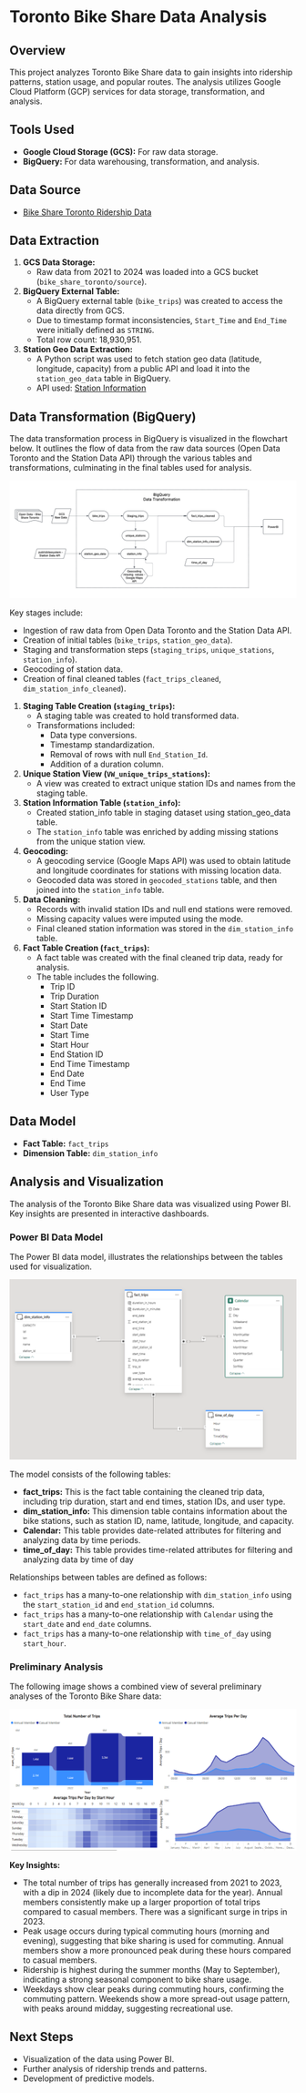 # Toronto Bike Share Data Analysis

## Overview

This project analyzes Toronto Bike Share data to gain insights into ridership patterns, station usage, and popular routes. The analysis utilizes Google Cloud Platform (GCP) services for data storage, transformation, and analysis.

## Tools Used

* **Google Cloud Storage (GCS):** For raw data storage.
* **BigQuery:** For data warehousing, transformation, and analysis.

## Data Source

* [Bike Share Toronto Ridership Data](https://open.toronto.ca/dataset/bike-share-toronto-ridership-data/)

## Data Extraction

1.  **GCS Data Storage:**
    * Raw data from 2021 to 2024 was loaded into a GCS bucket (`bike_share_toronto/source`).
2.  **BigQuery External Table:**
    * A BigQuery external table (`bike_trips`) was created to access the data directly from GCS.
    * Due to timestamp format inconsistencies, `Start_Time` and `End_Time` were initially defined as `STRING`.
    * Total row count: 18,930,951.
3.  **Station Geo Data Extraction:**
    * A Python script was used to fetch station geo data (latitude, longitude, capacity) from a public API and load it into the `station_geo_data` table in BigQuery.
    * API used: [Station Information](https://tor.publicbikesystem.net/ube/gbfs/v1/en/station_information)

## Data Transformation (BigQuery)

The data transformation process in BigQuery is visualized in the flowchart below. It outlines the flow of data from the raw data sources (Open Data Toronto and the Station Data API) through the various tables and transformations, culminating in the final tables used for analysis.

![Data Transformation Flowchart](documentation/flowchart.png)

Key stages include:
* Ingestion of raw data from Open Data Toronto and the Station Data API.
* Creation of initial tables (`bike_trips`, `station_geo_data`).
* Staging and transformation steps (`staging_trips`, `unique_stations`, `station_info`).
* Geocoding of station data.
* Creation of final cleaned tables (`fact_trips_cleaned`, `dim_station_info_cleaned`).


1.  **Staging Table Creation (`staging_trips`):**
    * A staging table was created to hold transformed data.
    * Transformations included:
        * Data type conversions.
        * Timestamp standardization.
        * Removal of rows with null `End_Station_Id`.
        * Addition of a duration column.
2.  **Unique Station View (`VW_unique_trips_stations`):**
    * A view was created to extract unique station IDs and names from the staging table.
3.  **Station Information Table (`station_info`):**
    * Created station_info table in staging dataset using station_geo_data table.
    * The `station_info` table was enriched by adding missing stations from the unique station view.
4.  **Geocoding:**
    * A geocoding service (Google Maps API) was used to obtain latitude and longitude coordinates for stations with missing location data.
    * Geocoded data was stored in `geocoded_stations` table, and then joined into the `station_info` table.
5.  **Data Cleaning:**
    * Records with invalid station IDs and null end stations were removed.
    * Missing capacity values were imputed using the mode.
    * Final cleaned station information was stored in the `dim_station_info` table.
6.  **Fact Table Creation (`fact_trips`):**
    * A fact table was created with the final cleaned trip data, ready for analysis.
    * The table includes the following.
        * Trip ID
        * Trip Duration
        * Start Station ID
        * Start Time Timestamp
        * Start Date
        * Start Time
        * Start Hour
        * End Station ID
        * End Time Timestamp
        * End Date
        * End Time
        * User Type

## Data Model

* **Fact Table:** `fact_trips`
* **Dimension Table:** `dim_station_info`

## Analysis and Visualization

   The analysis of the Toronto Bike Share data was visualized using Power BI. Key insights are presented in interactive dashboards.

   ###   Power BI Data Model

   The Power BI data model, illustrates the relationships between the tables used for visualization.
   
   ![Data Model](documentation/powerBI_datamodel.png)

   The model consists of the following tables:

   * **fact_trips:** This is the fact table containing the cleaned trip data, including trip duration, start and end times, station IDs, and user type.
   * **dim_station_info:** This dimension table contains information about the bike stations, such as station ID, name, latitude, longitude, and capacity.
   * **Calendar:** This table provides date-related attributes for filtering and analyzing data by time periods.
   * **time_of_day:** This table provides time-related attributes for filtering and analyzing data by time of day

   Relationships between tables are defined as follows:

   * `fact_trips` has a many-to-one relationship with `dim_station_info` using the `start_station_id` and `end_station_id` columns.
   * `fact_trips` has a many-to-one relationship with `Calendar` using the `start_date` and `end_date` columns.
   * `fact_trips` has a many-to-one relationship with `time_of_day` using `start_hour`.

   ###   Preliminary Analysis

   The following image shows a combined view of several preliminary analyses of the Toronto Bike Share data:

   ![Data Model](documentation/powerBI_priliminary_analysis.png)

   **Key Insights:**

   * The total number of trips has generally increased from 2021 to 2023, with a dip in 2024 (likely due to incomplete data for the year). Annual members consistently make up a larger proportion of total trips compared to casual members. There was a significant surge in trips in 2023.
   * Peak usage occurs during typical commuting hours (morning and evening), suggesting that bike sharing is used for commuting. Annual members show a more pronounced peak during these hours compared to casual members.
   * Ridership is highest during the summer months (May to September), indicating a strong seasonal component to bike share usage.
   * Weekdays show clear peaks during commuting hours, confirming the commuting pattern. Weekends show a more spread-out usage pattern, with peaks around midday, suggesting recreational use.

## Next Steps

* Visualization of the data using Power BI.
* Further analysis of ridership trends and patterns.
* Development of predictive models.
